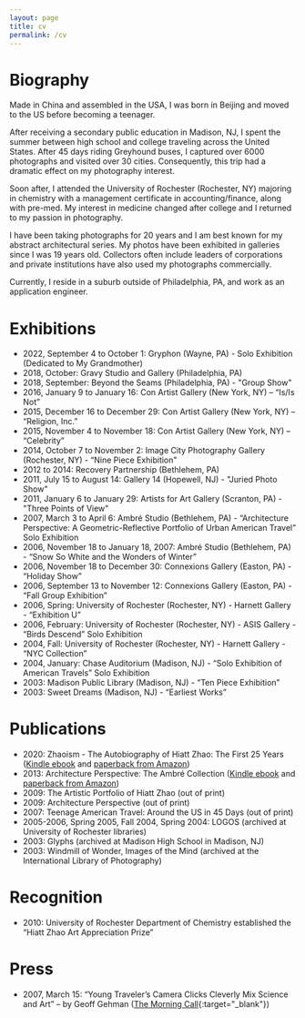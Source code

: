 ```yaml
---
layout: page
title: cv
permalink: /cv
---
```

# Biography
Made in China and assembled in the USA, I was born in Beijing and moved to the US before becoming a teenager.

After receiving a secondary public education in Madison, NJ, I spent the summer between high school and college traveling across the United States. After 45 days riding Greyhound buses, I captured over 6000 photographs and visited over 30 cities. Consequently, this trip had a dramatic effect on my photography interest.

Soon after, I attended the University of Rochester (Rochester, NY) majoring in chemistry with a management certificate in accounting/finance, along with pre-med. My interest in medicine changed after college and I returned to my passion in photography.

I have been taking photographs for 20 years and I am best known for my abstract architectural series. My photos have been exhibited in galleries since I was 19 years old. Collectors often include leaders of corporations and private institutions have also used my photographs commercially.

Currently, I reside in a suburb outside of Philadelphia, PA, and work as an application engineer.

# Exhibitions
- 2022, September 4 to October 1: Gryphon (Wayne, PA) - Solo Exhibition (Dedicated to My Grandmother)
- 2018, October: Gravy Studio and Gallery (Philadelphia, PA)
- 2018, September: Beyond the Seams (Philadelphia, PA) - "Group Show"
- 2016, January 9 to January 16: Con Artist Gallery (New York, NY) – “Is/Is Not”
- 2015, December 16 to December 29: Con Artist Gallery (New York, NY) – “Religion, Inc.”
- 2015, November 4 to November 18: Con Artist Gallery (New York, NY) – “Celebrity”
- 2014, October 7 to November 2: Image City Photography Gallery (Rochester, NY) - “Nine Piece Exhibition"
- 2012 to 2014: Recovery Partnership (Bethlehem, PA)
- 2011, July 15 to August 14: Gallery 14 (Hopewell, NJ) - "Juried Photo Show"
- 2011, January 6 to January 29: Artists for Art Gallery (Scranton, PA) - "Three Points of View"
- 2007, March 3 to April 6: Ambré Studio (Bethlehem, PA) - “Architecture Perspective: A Geometric-Reflective Portfolio of Urban American Travel” Solo Exhibition
- 2006, November 18 to January 18, 2007: Ambré Studio (Bethlehem, PA) - “Snow So White and the Wonders of Winter” 
- 2006, November 18 to December 30: Connexions Gallery (Easton, PA) - “Holiday Show”
- 2006, September 13 to November 12: Connexions Gallery (Easton, PA) - “Fall Group Exhibition” 
- 2006, Spring: University of Rochester (Rochester, NY) - Harnett Gallery - “Exhibition U” 
- 2006, February: University of Rochester (Rochester, NY) - ASIS Gallery - “Birds Descend” Solo Exhibition
- 2004, Fall: University of Rochester (Rochester, NY) - Harnett Gallery - “NYC Collection”
- 2004, January: Chase Auditorium (Madison, NJ) - “Solo Exhibition of American Travels” Solo Exhibition
- 2003: Madison Public Library (Madison, NJ) - “Ten Piece Exhibition”
- 2003: Sweet Dreams (Madison, NJ) - “Earliest Works” 

# Publications
- 2020: Zhaoism - The Autobiography of Hiatt Zhao: The First 25 Years (<a href="https://www.amazon.com/dp/B08P2S9S26" target="_blank">Kindle ebook</a> and <a href="https://www.amazon.com/dp/B08P1HM3BD" target="_blank">paperback from Amazon</a>)
- 2013: Architecture Perspective: The Ambré Collection (<a href="https://www.amazon.com/dp/B07JLT7LNZ" target="_blank">Kindle ebook</a> and <a href="https://www.amazon.com/dp/1491016930" target="_blank">paperback from Amazon</a>)
- 2009: The Artistic Portfolio of Hiatt Zhao (out of print)
- 2009: Architecture Perspective (out of print)
- 2007: Teenage American Travel: Around the US in 45 Days (out of print)
- 2005-2006, Spring 2005, Fall 2004, Spring 2004: LOGOS (archived at University of Rochester libraries)
- 2003: Glyphs (archived at Madison High School in Madison, NJ)
- 2003: Windmill of Wonder, Images of the Mind (archived at the International Library of Photography)

# Recognition
- 2010: University of Rochester Department of Chemistry established the “Hiatt Zhao Art Appreciation Prize”

# Press
- 2007, March 15: “Young Traveler’s Camera Clicks Cleverly Mix Science and Art” – by Geoff Gehman ([The Morning Call](https://www.mcall.com/news/mc-xpm-2007-03-15-3711499-story.html){:target="_blank"})